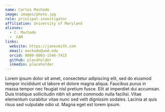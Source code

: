 ```yaml
---
name: Carlos Machado
image: images/photo.jpg
role: principal-investigator
affiliation: University of Maryland
aliases:
  - C. Machado
  -  CAM
links:
  website: https://janesmith.com
  email: machado@umd.edu
  orcid: 0000-0003-1546-7415
  github: placeholder
  inkedin: placeholder
---
```


Lorem ipsum dolor sit amet, consectetur adipiscing elit, sed do eiusmod tempor incididunt ut labore et dolore magna aliqua.
Faucibus purus in massa tempor nec feugiat nisl pretium fusce.
Elit at imperdiet dui accumsan.
Duis tristique sollicitudin nibh sit amet commodo nulla facilisi.
Vitae elementum curabitur vitae nunc sed velit dignissim sodales.
Lacinia at quis risus sed vulputate odio ut.
Magna eget est lorem ipsum.
